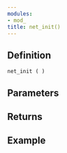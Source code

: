 ```yaml
---
modules:
- mod_
title: net_init()
---
```


## Definition

    net_init ( )

## Parameters

## Returns

## Example

```
```
